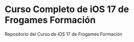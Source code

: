 # Curso Completo de iOS 17 de Frogames Formación
Repositorio del Curso de iOS 17 de Frogames Formación
